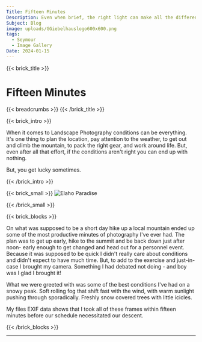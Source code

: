 ```yaml
---
Title: Fifteen Minutes
Description: Even when brief, the right light can make all the difference.
Subject: Blog
image: uploads/GGiebelhauslogo600x600.png
tags:
  - Seymour
  - Image Gallery
Date: 2024-01-15
---
```



{{< brick_title >}}
# Fifteen Minutes

{{< breadcrumbs >}}
{{< /brick_title >}}

{{< brick_intro >}}

When it comes to Landscape Photography conditions can be everything. It's one thing to plan the location, pay attention to the weather, to get out and climb the mountain, to pack the right gear, and work around life. But, even after all that effort, if the conditions aren't right you can end up with nothing.

But, you get lucky sometimes.

{{< /brick_intro >}}

{{< brick_small >}}
![Elaho Paradise](/uploads/collections/Water/Elaho_Paradise.jpg)

{{< /brick_small >}}


{{< brick_blocks >}}

On what was supposed to be a short day hike up a local mountain ended up some of the most productive minutes of photography I've ever had. The plan was to get up early, hike to the summit and be back down just after noon- early enough to get changed and head out for a personnel event. Because it was supposed to be quick I didn't really care about conditions and didn't expect to have much time. But, to add to the exercise and just-in-case I brought my camera. Something I had debated not doing - and boy was I glad I brought it!  
  
What we were greeted with was some of the best conditions I've had on a snowy peak. Soft rolling fog that shift fast with the wind, with warm sunlight pushing through sporadically. Freshly snow covered trees with little icicles.   
  
My files EXIF data shows that I took all of these frames within fifteen minutes before our schedule necessitated our descent.

{{< /brick_blocks  >}}

---
